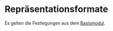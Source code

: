 # Repräsentationsformate

Es gelten die Festlegungen aus dem [Basismodul](https://simplifier.net/guide/implementierungsleitfadenisik-basismodul/I-m-U-UebergreifendeFestlegungen-Repraesentationsformate?version=current).
